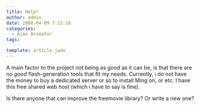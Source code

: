 ```yaml
---
title: Help!
author: admin
date: 2008-04-09 7:12:18
categories:
  - Ajax Animator
tags: 

template: article.jade
---
```


A main factor to the project not being as good as it can be, is that there are no *good* flash-generation tools that fit my needs. Currently, i do not have the money to buy a dedicated server or so to install Ming on, or etc. I have this free shared web host (which i have to say is fine).

Is there anyone that can improve the freemovie library? Or write a new one?
